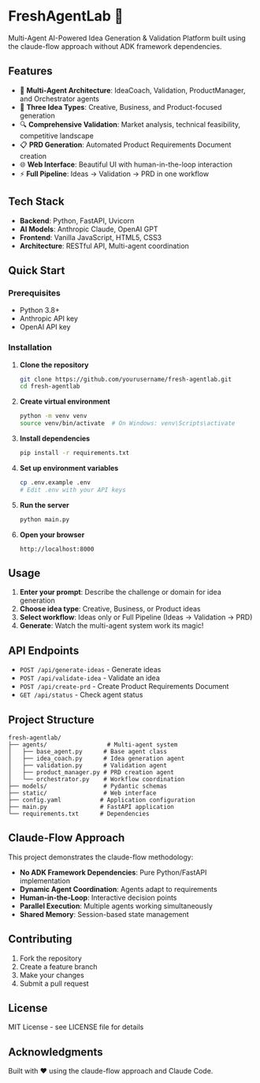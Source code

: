 # FreshAgentLab 🧠

Multi-Agent AI-Powered Idea Generation & Validation Platform built using the claude-flow approach without ADK framework dependencies.

## Features

- 🎯 **Multi-Agent Architecture**: IdeaCoach, Validation, ProductManager, and Orchestrator agents
- 🚀 **Three Idea Types**: Creative, Business, and Product-focused generation
- 🔍 **Comprehensive Validation**: Market analysis, technical feasibility, competitive landscape
- 📋 **PRD Generation**: Automated Product Requirements Document creation
- 🌐 **Web Interface**: Beautiful UI with human-in-the-loop interaction
- ⚡ **Full Pipeline**: Ideas → Validation → PRD in one workflow

## Tech Stack

- **Backend**: Python, FastAPI, Uvicorn
- **AI Models**: Anthropic Claude, OpenAI GPT
- **Frontend**: Vanilla JavaScript, HTML5, CSS3
- **Architecture**: RESTful API, Multi-agent coordination

## Quick Start

### Prerequisites
- Python 3.8+
- Anthropic API key
- OpenAI API key

### Installation

1. **Clone the repository**
   ```bash
   git clone https://github.com/yourusername/fresh-agentlab.git
   cd fresh-agentlab
   ```

2. **Create virtual environment**
   ```bash
   python -m venv venv
   source venv/bin/activate  # On Windows: venv\Scripts\activate
   ```

3. **Install dependencies**
   ```bash
   pip install -r requirements.txt
   ```

4. **Set up environment variables**
   ```bash
   cp .env.example .env
   # Edit .env with your API keys
   ```

5. **Run the server**
   ```bash
   python main.py
   ```

6. **Open your browser**
   ```
   http://localhost:8000
   ```

## Usage

1. **Enter your prompt**: Describe the challenge or domain for idea generation
2. **Choose idea type**: Creative, Business, or Product ideas
3. **Select workflow**: Ideas only or Full Pipeline (Ideas → Validation → PRD)
4. **Generate**: Watch the multi-agent system work its magic!

## API Endpoints

- `POST /api/generate-ideas` - Generate ideas
- `POST /api/validate-idea` - Validate an idea
- `POST /api/create-prd` - Create Product Requirements Document
- `GET /api/status` - Check agent status

## Project Structure

```
fresh-agentlab/
├── agents/                 # Multi-agent system
│   ├── base_agent.py      # Base agent class
│   ├── idea_coach.py      # Idea generation agent
│   ├── validation.py      # Validation agent
│   ├── product_manager.py # PRD creation agent
│   └── orchestrator.py    # Workflow coordination
├── models/                # Pydantic schemas
├── static/                # Web interface
├── config.yaml           # Application configuration
├── main.py               # FastAPI application
└── requirements.txt      # Dependencies
```

## Claude-Flow Approach

This project demonstrates the claude-flow methodology:
- **No ADK Framework Dependencies**: Pure Python/FastAPI implementation
- **Dynamic Agent Coordination**: Agents adapt to requirements
- **Human-in-the-Loop**: Interactive decision points
- **Parallel Execution**: Multiple agents working simultaneously
- **Shared Memory**: Session-based state management

## Contributing

1. Fork the repository
2. Create a feature branch
3. Make your changes
4. Submit a pull request

## License

MIT License - see LICENSE file for details

## Acknowledgments

Built with ❤️ using the claude-flow approach and Claude Code.